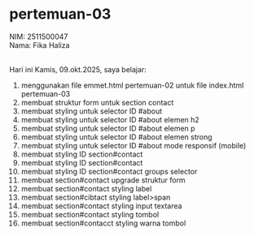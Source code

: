 # pertemuan-03

NIM: 2511500047<br>
Nama: Fika Haliza                                               <br><br>

Hari ini Kamis, 09.okt.2025, saya belajar:
<ol>
  <li>menggunakan file emmet.html pertemuan-02 untuk file index.html pertemuan-03</li>
  <li>membuat struktur form untuk section contact</li>
  <li>membuat styling untuk selector ID #about</li>
  <li>membuat styling untuk selector ID #about elemen h2</li>
  <li>membuat styling untuk selector ID #about elemen p</li>
  <li>membuat styling untuk selector ID #about elemen strong</li>
  <li>membuat styling untuk selector ID #about mode responsif (mobile)</li>
  <li>membuat styling ID section#contact</li>
  <li>membuat styling ID section#contact</li> 
  <li>membuat styling ID section#contact groups selector</li>
  <li>membuat section#contact upgrade struktur form</li>
  <li>membuat section#contact styling label</li>
  <li>membuat section#cibtact styling label>span</li>
  <li>membuat section#contact styling input textarea</li>
  <li>membuat section#contact styling tombol</li>
  <li>membuat section#contacct styling warna tombol</li>
  </ol>